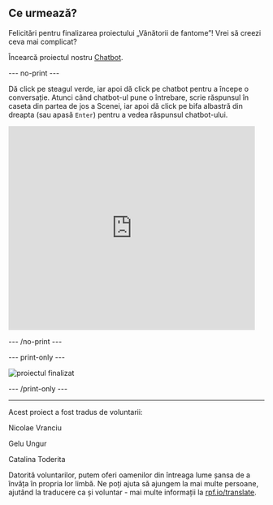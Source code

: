 ## Ce urmează?

Felicitări pentru finalizarea proiectului „Vânătorii de fantome”! Vrei să creezi ceva mai complicat?

Încearcă proiectul nostru [Chatbot](https://projects.raspberrypi.org/ro-RO/projects/chatbot?utm_source=pathway&utm_medium=whatnext&utm_campaign=projects).

--- no-print ---

Dă click pe steagul verde, iar apoi dă click pe chatbot pentru a începe o conversație. Atunci când chatbot-ul pune o întrebare, scrie răspunsul în caseta din partea de jos a Scenei, iar apoi dă click pe bifa albastră din dreapta (sau apasă `Enter`) pentru a vedea răspunsul chatbot-ului.

<div class="scratch-preview">
  <iframe allowtransparency="true" width="485" height="402" src="https://scratch.mit.edu/projects/embed/248864190/?autostart=false" 
  frameborder="0" scrolling="no"></iframe>
</div>

--- /no-print ---

--- print-only ---

![proiectul finalizat](images/chatbot-preview.png)

--- /print-only ---

***

Acest proiect a fost tradus de voluntarii:

Nicolae Vranciu

Gelu Ungur

Catalina Toderita

Datorită voluntarilor, putem oferi oamenilor din întreaga lume șansa de a învăța în propria lor limbă. Ne poți ajuta să ajungem la mai multe persoane, ajutând la traducere ca și voluntar - mai multe informații la [rpf.io/translate](https://rpf.io/translate).